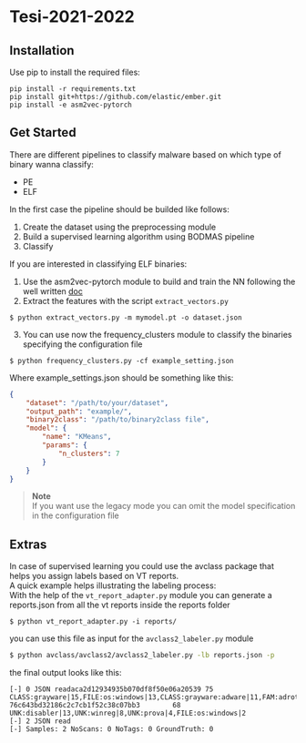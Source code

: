 # Tesi-2021-2022

## Installation
Use pip to install the required files:
```
pip install -r requirements.txt
pip install git+https://github.com/elastic/ember.git
pip install -e asm2vec-pytorch
```

## Get Started
There are different pipelines to classify malware based on which type of binary wanna classify:
- PE
- ELF

In the first case the pipeline should be builded like follows:
1. Create the dataset using the preprocessing module
3. Build a supervised learning algorithm using BODMAS pipeline
4. Classify 

If you are interested in classifying ELF binaries:
1. Use the asm2vec-pytorch module to build and train the NN following the well written [doc](https://github.com/CaptWake/Tesi-2021-2022/blob/main/asm2vec-pytorch/README.md)
2. Extract the features with the script `extract_vectors.py` 
```
$ python extract_vectors.py -m mymodel.pt -o dataset.json 
```
3. You can use now the frequency_clusters module to classify the binaries specifying the configuration file
```
$ python frequency_clusters.py -cf example_setting.json
```
Where example_settings.json should be something like this:
```json
{
    "dataset": "/path/to/your/dataset",
    "output_path": "example/",
    "binary2class": "/path/to/binary2class file",
    "model": {
        "name": "KMeans",
        "params": {
            "n_clusters": 7
        }
    }
}
```
> **Note**  
> If you want use the legacy mode you can omit the model specification in the configuration file 
## Extras
In case of supervised learning you could use the avclass package that helps you assign labels based on VT reports.  
A quick example helps illustrating the labeling process:  
With the help of the `vt_report_adapter.py` module you can generate a reports.json from all the vt reports inside the reports folder
```
$ python vt_report_adapter.py -i reports/
```
you can use this file as input for the `avclass2_labeler.py` module
```sh
$ python avclass/avclass2/avclass2_labeler.py -lb reports.json -p
```
the final output looks like this:
```
[-] 0 JSON readaca2d12934935b070df8f50e06a20539 75      CLASS:grayware|15,FILE:os:windows|13,CLASS:grayware:adware|11,FAM:adrotator|8
76c643bd32186c2c7cb1f52c38c07bb3        68      UNK:disabler|13,UNK:winreg|8,UNK:prova|4,FILE:os:windows|2
[-] 2 JSON read
[-] Samples: 2 NoScans: 0 NoTags: 0 GroundTruth: 0
```
